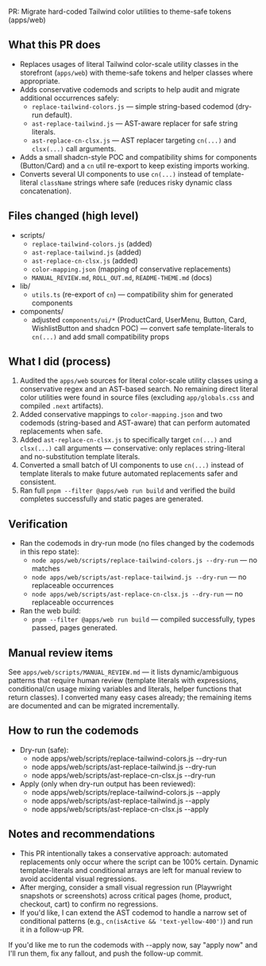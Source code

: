 PR: Migrate hard-coded Tailwind color utilities to theme-safe tokens (apps/web)

What this PR does
-----------------
- Replaces usages of literal Tailwind color-scale utility classes in the storefront (`apps/web`) with theme-safe tokens and helper classes where appropriate.
- Adds conservative codemods and scripts to help audit and migrate additional occurrences safely:
  - `replace-tailwind-colors.js` — simple string-based codemod (dry-run default).
  - `ast-replace-tailwind.js` — AST-aware replacer for safe string literals.
  - `ast-replace-cn-clsx.js` — AST replacer targeting `cn(...)` and `clsx(...)` call arguments.
- Adds a small shadcn-style POC and compatibility shims for components (Button/Card) and a `cn` util re-export to keep existing imports working.
- Converts several UI components to use `cn(...)` instead of template-literal `className` strings where safe (reduces risky dynamic class concatenation).

Files changed (high level)
-------------------------
- scripts/
  - `replace-tailwind-colors.js` (added)
  - `ast-replace-tailwind.js` (added)
  - `ast-replace-cn-clsx.js` (added)
  - `color-mapping.json` (mapping of conservative replacements)
  - `MANUAL_REVIEW.md`, `ROLL_OUT.md`, `README-THEME.md` (docs)
- lib/
  - `utils.ts` (re-export of `cn`) — compatibility shim for generated components
- components/
  - adjusted `components/ui/*` (ProductCard, UserMenu, Button, Card, WishlistButton and shadcn POC) — convert safe template-literals to `cn(...)` and add small compatibility props

What I did (process)
--------------------
1. Audited the `apps/web` sources for literal color-scale utility classes using a conservative regex and an AST-based search. No remaining direct literal color utilities were found in source files (excluding `app/globals.css` and compiled `.next` artifacts).
2. Added conservative mappings to `color-mapping.json` and two codemods (string-based and AST-aware) that can perform automated replacements when safe.
3. Added `ast-replace-cn-clsx.js` to specifically target `cn(...)` and `clsx(...)` call arguments — conservative: only replaces string-literal and no-substitution template literals.
4. Converted a small batch of UI components to use `cn(...)` instead of template literals to make future automated replacements safer and consistent.
5. Ran full `pnpm --filter @apps/web run build` and verified the build completes successfully and static pages are generated.

Verification
------------
- Ran the codemods in dry-run mode (no files changed by the codemods in this repo state):
  - `node apps/web/scripts/replace-tailwind-colors.js --dry-run` — no matches
  - `node apps/web/scripts/ast-replace-tailwind.js --dry-run` — no replaceable occurrences
  - `node apps/web/scripts/ast-replace-cn-clsx.js --dry-run` — no replaceable occurrences
- Ran the web build:
  - `pnpm --filter @apps/web run build` — compiled successfully, types passed, pages generated.

Manual review items
-------------------
See `apps/web/scripts/MANUAL_REVIEW.md` — it lists dynamic/ambiguous patterns that require human review (template literals with expressions, conditional/cn usage mixing variables and literals, helper functions that return classes). I converted many easy cases already; the remaining items are documented and can be migrated incrementally.

How to run the codemods
-----------------------
- Dry-run (safe):
  - node apps/web/scripts/replace-tailwind-colors.js --dry-run
  - node apps/web/scripts/ast-replace-tailwind.js --dry-run
  - node apps/web/scripts/ast-replace-cn-clsx.js --dry-run
- Apply (only when dry-run output has been reviewed):
  - node apps/web/scripts/replace-tailwind-colors.js --apply
  - node apps/web/scripts/ast-replace-tailwind.js --apply
  - node apps/web/scripts/ast-replace-cn-clsx.js --apply

Notes and recommendations
-------------------------
- This PR intentionally takes a conservative approach: automated replacements only occur where the script can be 100% certain. Dynamic template-literals and conditional arrays are left for manual review to avoid accidental visual regressions.
- After merging, consider a small visual regression run (Playwright snapshots or screenshots) across critical pages (home, product, checkout, cart) to confirm no regressions.
- If you'd like, I can extend the AST codemod to handle a narrow set of conditional patterns (e.g., `cn(isActive && 'text-yellow-400')`) and run it in a follow-up PR.

If you'd like me to run the codemods with --apply now, say "apply now" and I'll run them, fix any fallout, and push the follow-up commit.
